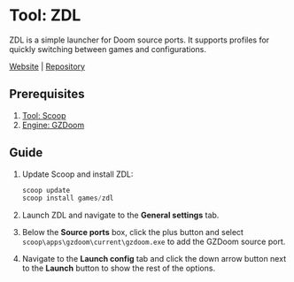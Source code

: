 # Tool: ZDL

ZDL is a simple launcher for Doom source ports. It supports profiles for quickly
switching between games and configurations.

[Website][] | [Repository][]

## Prerequisites

1. [Tool: Scoop](tool_scoop.md)
1. [Engine: GZDoom](engine_gzdoom.md)

## Guide

1. Update Scoop and install ZDL:

   ```powershell
   scoop update
   scoop install games/zdl
   ```

1. Launch ZDL and navigate to the **General settings** tab.
1. Below the **Source ports** box, click the plus button and select
   `scoop\apps\gzdoom\current\gzdoom.exe` to add the GZDoom source port.
1. Navigate to the **Launch config** tab and click the down arrow button next to
   the **Launch** button to show the rest of the options.

<!-- Reference Links -->

[Repository]: https://github.com/lcferrum/qzdl
[Website]: https://zdoom.org/wiki/ZDL
